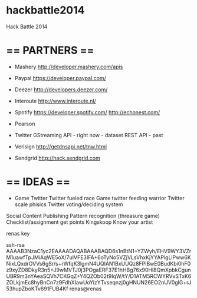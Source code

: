 hackbattle2014
==============

Hack Battle 2014

== PARTNERS ==
==============

- Mashery
http://developer.mashery.com/apis

- Paypal
https://developer.paypal.com/

- Deezer
http://developers.deezer.com/

- Interoute
http://www.interoute.nl/

- Spotify
https://developer.spotify.com/
http://echonest.com/

- Pearson

- Twitter
GStreaming API - right now - dataset
REST API - past

- Verisign
http://getdnsapi.net/tnw.html

- Sendgrid
http://hack.sendgrid.com

== IDEAS ==
===========


- Game Twitter
Twitter fueled race
Game twitter feeding warrior
Twitter scale phisics
Twitter voting/deciding system

Social Content Publishing
Pattern recognition (threasure game)
Checklist/assignment get points
Kingskoop
Know your artist


renas key

ssh-rsa AAAAB3NzaC1yc2EAAAADAQABAAABAQD6s1nBtN1+YZWyh/EHV9WY3VZrM1uawfTpJMiAqWE5oX/7uIVFE3IFA+6oTyNo5VZjVLsVhxKjYYAPlgLlPww6KNixLQxdrOVVs6gSr/s+rWfqK3lgmN4UQIAN1BxUUQz8FPlBwE0BudKbi0hF0z9xyZD8DkyR3n5+J9wMVTJ0j3POgaERF37E1hHBg76x90Hl8QmXpbkCgunUBR9m3nYAeaSQVh7CKGqZ+Y4QZOb02t9IqW/tY/D1ATM5RCWYRVvSTxK6ZOLkjmEc8hyBnCn7z9FdhXIawUoYizYTvseqnzj0gHNUN26EO2nUV0glG+rJ53hupZboKTv691FUB4Kf renas@renas
